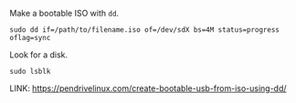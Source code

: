 Make a bootable ISO with `dd`.

```
sudo dd if=/path/to/filename.iso of=/dev/sdX bs=4M status=progress oflag=sync
```

Look for a disk.

```
sudo lsblk
```

LINK: https://pendrivelinux.com/create-bootable-usb-from-iso-using-dd/
